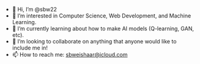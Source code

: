 - 👋 Hi, I’m @sbw22
- 👀 I’m interested in Computer Science, Web Development, and Machine Learning.
- 🌱 I’m currently learning about how to make AI models (Q-learning, GAN, etc).
- 💞️ I’m looking to collaborate on anything that anyone would like to include me in!
- 📫 How to reach me: sbweishaar@icloud.com

<!---
sbw22/sbw22 is a ✨ special ✨ repository because its `README.md` (this file) appears on your GitHub profile.
You can click the Preview link to take a look at your changes.
--->
